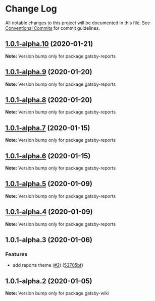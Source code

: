 # Change Log

All notable changes to this project will be documented in this file.
See [Conventional Commits](https://conventionalcommits.org) for commit guidelines.

## [1.0.1-alpha.10](https://github.com/prosejs/prose/compare/gatsby-reports@1.0.1-alpha.9...gatsby-reports@1.0.1-alpha.10) (2020-01-21)

**Note:** Version bump only for package gatsby-reports





## [1.0.1-alpha.9](https://github.com/prosejs/prose/compare/gatsby-reports@1.0.1-alpha.8...gatsby-reports@1.0.1-alpha.9) (2020-01-20)

**Note:** Version bump only for package gatsby-reports





## [1.0.1-alpha.8](https://github.com/prosejs/prose/compare/gatsby-reports@1.0.1-alpha.7...gatsby-reports@1.0.1-alpha.8) (2020-01-20)

**Note:** Version bump only for package gatsby-reports





## [1.0.1-alpha.7](https://github.com/prosejs/prose/compare/gatsby-reports@1.0.1-alpha.6...gatsby-reports@1.0.1-alpha.7) (2020-01-15)

**Note:** Version bump only for package gatsby-reports





## [1.0.1-alpha.6](https://github.com/prosejs/prose/compare/gatsby-reports@1.0.1-alpha.5...gatsby-reports@1.0.1-alpha.6) (2020-01-15)

**Note:** Version bump only for package gatsby-reports





## [1.0.1-alpha.5](https://github.com/prosejs/prose/compare/gatsby-reports@1.0.1-alpha.4...gatsby-reports@1.0.1-alpha.5) (2020-01-09)

**Note:** Version bump only for package gatsby-reports





## [1.0.1-alpha.4](https://github.com/prosejs/prose/compare/gatsby-reports@1.0.1-alpha.3...gatsby-reports@1.0.1-alpha.4) (2020-01-09)

**Note:** Version bump only for package gatsby-reports





## 1.0.1-alpha.3 (2020-01-06)


### Features

* add reports theme ([#2](https://github.com/prosejs/prose/issues/2)) ([53705bf](https://github.com/prosejs/prose/commit/53705bf02821623ddd91af607da64121c492c2e2))





## 1.0.1-alpha.2 (2020-01-05)

**Note:** Version bump only for package gatsby-wiki
